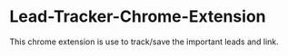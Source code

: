 # Lead-Tracker-Chrome-Extension
This chrome extension is use to track/save the important leads and link.
